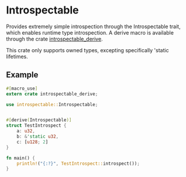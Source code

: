 # Introspectable

Provides extremely simple introspection through the Introspectable trait, which enables runtime type introspection. A derive macro is available through the crate [introspectable_derive](https://github.com/peperworx/introspectable_derive).

This crate only supports owned types, excepting specifically 'static lifetimes.

## Example

```rust
#[macro_use]
extern crate introspectable_derive;

use introspectable::Introspectable;


#[derive(Introspectable)]
struct TestIntrospect {
    a: u32,
    b: &'static u32,
    c: [u128; 2]
}

fn main() {
    println!("{:?}", TestIntrospect::introspect());
}
```